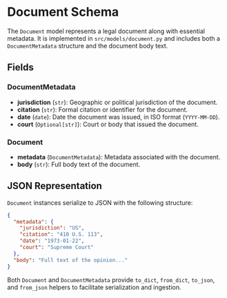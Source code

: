 # Document Schema

The `Document` model represents a legal document along with essential metadata. It is
implemented in `src/models/document.py` and includes both a `DocumentMetadata`
structure and the document body text.

## Fields

### DocumentMetadata
- **jurisdiction** (`str`): Geographic or political jurisdiction of the document.
- **citation** (`str`): Formal citation or identifier for the document.
- **date** (`date`): Date the document was issued, in ISO format (`YYYY-MM-DD`).
- **court** (`Optional[str]`): Court or body that issued the document.

### Document
- **metadata** (`DocumentMetadata`): Metadata associated with the document.
- **body** (`str`): Full body text of the document.

## JSON Representation

`Document` instances serialize to JSON with the following structure:

```json
{
  "metadata": {
    "jurisdiction": "US",
    "citation": "410 U.S. 113",
    "date": "1973-01-22",
    "court": "Supreme Court"
  },
  "body": "Full text of the opinion..."
}
```

Both `Document` and `DocumentMetadata` provide `to_dict`, `from_dict`,
`to_json`, and `from_json` helpers to facilitate serialization and ingestion.
